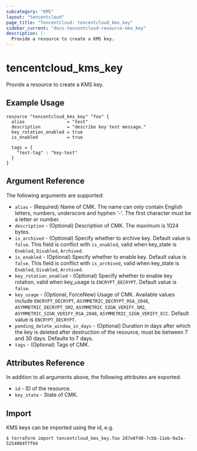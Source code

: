 ```yaml
---
subcategory: "KMS"
layout: "tencentcloud"
page_title: "TencentCloud: tencentcloud_kms_key"
sidebar_current: "docs-tencentcloud-resource-kms_key"
description: |-
  Provide a resource to create a KMS key.
---
```


# tencentcloud_kms_key

Provide a resource to create a KMS key.

## Example Usage

```hcl
resource "tencentcloud_kms_key" "foo" {
  alias                = "test"
  description          = "describe key test message."
  key_rotation_enabled = true
  is_enabled           = true

  tags = {
    "test-tag" : "key-test"
  }
}
```

## Argument Reference

The following arguments are supported:

* `alias` - (Required) Name of CMK. The name can only contain English letters, numbers, underscore and hyphen '-'. The first character must be a letter or number.
* `description` - (Optional) Description of CMK. The maximum is 1024 bytes.
* `is_archived` - (Optional) Specify whether to archive key. Default value is `false`. This field is conflict with `is_enabled`, valid when key_state is `Enabled`, `Disabled`, `Archived`.
* `is_enabled` - (Optional) Specify whether to enable key. Default value is `false`. This field is conflict with `is_archived`, valid when key_state is `Enabled`, `Disabled`, `Archived`.
* `key_rotation_enabled` - (Optional) Specify whether to enable key rotation, valid when key_usage is `ENCRYPT_DECRYPT`. Default value is `false`.
* `key_usage` - (Optional, ForceNew) Usage of CMK. Available values include `ENCRYPT_DECRYPT`, `ASYMMETRIC_DECRYPT_RSA_2048`, `ASYMMETRIC_DECRYPT_SM2`, `ASYMMETRIC_SIGN_VERIFY_SM2`, `ASYMMETRIC_SIGN_VERIFY_RSA_2048`, `ASYMMETRIC_SIGN_VERIFY_ECC`. Default value is `ENCRYPT_DECRYPT`.
* `pending_delete_window_in_days` - (Optional) Duration in days after which the key is deleted after destruction of the resource, must be between 7 and 30 days. Defaults to 7 days.
* `tags` - (Optional) Tags of CMK.

## Attributes Reference

In addition to all arguments above, the following attributes are exported:

* `id` - ID of the resource.
* `key_state` - State of CMK.


## Import

KMS keys can be imported using the id, e.g.

```
$ terraform import tencentcloud_kms_key.foo 287e8f40-7cbb-11eb-9a3a-5254004f7f94
```


